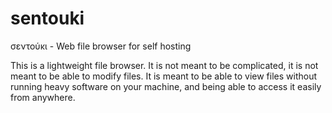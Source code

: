 # sentouki

σεντούκι - Web file browser for self hosting

This is a lightweight file browser. It is not meant to be complicated, it is not meant to be able to modify files. It is meant to be able to view files without running heavy software on your machine, and being able to access it easily from anywhere.
